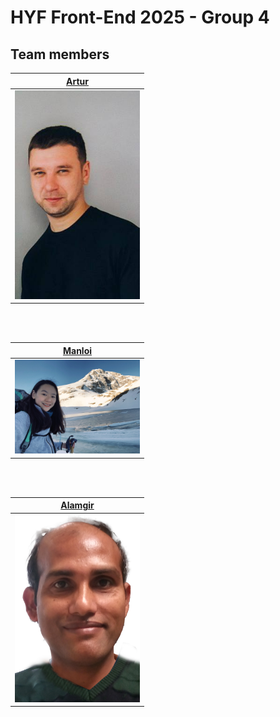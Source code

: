 # HYF Front-End 2025 - Group 4

## Team members

| **[Artur](/members/artur-info.md)** |
| ----------------------------------- |
| <img src="./members/img/Artur-img.jpg" alt="Artur" width="200px"> |
<br><br>

| **[Manloi](/members/manloi-info.md)** |
| ------------------------------------- |
| <img src="./members/img/manloi.jpg" alt="Manloi" width="200px">     |
<br><br>

| **[Alamgir](/members/alamgir-info.md)** |
| --------------------------------------- |
| <img src="./members/img/alamgir02.jpg" alt="Alamgir" width="200px">   |
